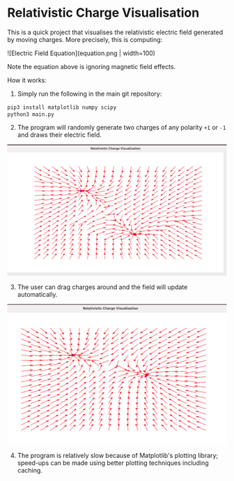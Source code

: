 # Relativistic Charge Visualisation

This is a quick project that visualises the relativistic electric field generated by moving charges. More precisely, this is computing:


![Electric Field Equation](equation.png | width=100)

Note the equation above is ignoring magnetic field effects.

How it works:

1. Simply run the following in the main git repository:

```
pip3 install matplotlib numpy scipy
python3 main.py
```
2. The program will randomly generate two charges of any polarity `+1` or `-1` and draws their electric field.


![Electric Field During Update](screenshot.png)

3. The user can drag charges around and the field will update automatically.

![Charge Moved](screenshot2.png)

4. The program is relatively slow because of Matplotlib's plotting library; speed-ups can be made using better plotting techniques including caching.
